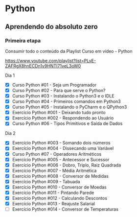 # Python
## Aprendendo do absoluto zero
### Primeira etapa
Consumir todo o conteúdo da Playlist Curso em vídeo - Python

https://www.youtube.com/playlist?list=PLvE-ZAFRgX8hnECDn1v9HNTI71veL3oW0

Dia 1
- [x]  Curso Python #01 - Seja um Programador
- [x]  Curso Python #02 - Para que serve o Python?
- [x]  Curso Python #03 - Instalando o Python3 e o IDLE
- [x]  Curso Python #04 - Primeiros comandos em Python3
- [x] Curso Python #05 - Instalando o PyCharm e o QPython3
- [x] Exercício Python #001 - Deixando tudo pronto
- [x] Exercício Python #002 - Respondendo ao Usuário
- [x] Curso Python #06 - Tipos Primitivos e Saída de Dados

Dia 2
- [x] Exercício Python #003 - Somando dois números
- [x] Exercício Python #004 - Dissecando uma Variável
- [x] Curso Python #07 - Operadores Aritméticos
- [x] Exercício Python #005 - Antecessor e Sucessor
- [x] Exercício Python #006 - Dobro, Triplo, Raiz Quadrada
- [x] Exercício Python #007 - Média Aritmética
- [x] Exercício Python #008 - Conversor de Medidas
- [x] Exercício Python #009 - Tabuada
- [x] Exercício Python #010 - Conversor de Moedas
- [x] Exercício Python #011 - Pintando Parede
- [x] Exercício Python #012 - Calculando Descontos
- [x] Exercício Python #013 - Reajuste Salarial
- [ ] Exercício Python #014 - Conversor de Temperaturas